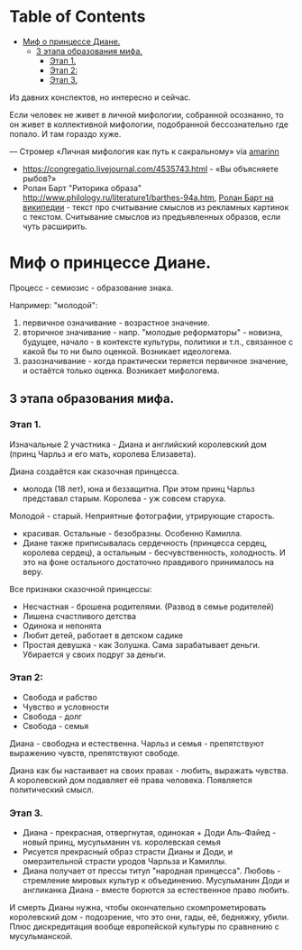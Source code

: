 
# Table of Contents

-   [Миф о принцессе Диане.](#org769d0fc)
    -   [3 этапа образования мифа.](#orgc2e6500)
        -   [Этап 1.](#orgc6a549a)
        -   [Этап 2:](#org7b01812)
        -   [Этап 3.](#org5b4b0c1)

<div class="preview" id="org1c63fdc">
<p>
Из давних конспектов, но интересно и сейчас.
</p>

</div>

<div class="epigraph" id="org01a1adb">
<p>
Если человек не живет в личной мифологии, собранной осознанно, то он живет в коллективной мифологии, подобранной бессознательно где попало. И там гораздо хуже.
</p>

<p>
&#x2014; Стромер «Личная мифология как путь к сакральному» via <a href="http://amarinn.livejournal.com/697656.html">amarinn</a>
</p>

</div>

-   <https://congregatio.livejournal.com/4535743.html> - «Вы объясняете рыбов?»
-   Ролан Барт "Риторика образа" <http://www.philology.ru/literature1/barthes-94a.htm>, [Ролан Барт на википедии](https://ru.wikipedia.org/wiki/%D0%91%D0%B0%D1%80%D1%82%2C_%D0%A0%D0%BE%D0%BB%D0%B0%D0%BD) - текст про считывание смыслов из рекламных картинок с текстом. Считывание смыслов из предъявленных образов, если чуть расширить.


<a id="org769d0fc"></a>

# Миф о принцессе Диане.

Процесс - семиозис - образование знака.

Например: "молодой":

1.  первичное означивание - возрастное значение.
2.  вторичное значивание - напр. "молодые реформаторы" - новизна, будущее, начало - в контексте культуры, политики и т.п., связанное с какой бы то ни было оценкой. Возникает идеологема.
3.  разозначивание - когда практически теряется первичное значение, и остаётся только оценка. Возникает мифологема.


<a id="orgc2e6500"></a>

## 3 этапа образования мифа.


<a id="orgc6a549a"></a>

### Этап 1.

Изначальные 2 участника - Диана и английский королевский дом (принц Чарльз и его мать, королева Елизавета).

Диана создаётся как сказочная принцесса.

-   молода (18 лет), юна и беззащитна. При этом принц Чарльз представал старым. Королева - уж совсем старуха.

Молодой - старый. Неприятные фотографии, утрирующие старость.

-   красивая.  Остальные - безобразны. Особенно Камилла.
-   Диане также приписывалась сердечность (принцесса сердец, королева сердец), а остальным - бесчувственность, холодность. И это на фоне остального достаточно правдивого принималось на веру.

Все признаки сказочной принцессы:

-   Несчастная - брошена родителями. (Развод в семье родителей)
-   Лишена счастливого детства
-   Одинока и непонята
-   Любит детей, работает в детском садике
-   Простая девушка - как Золушка. Сама зарабатывает деньги. Убирается у своих подруг за деньги.


<a id="org7b01812"></a>

### Этап 2:

-   Свобода и рабство
-   Чувство и условности
-   Свобода - долг
-   Свобода - семья

Диана - свободна и естественна. Чарльз и семья - препятствуют выражению чувств, препятствуют свободе.

Диана как бы настаивает на своих правах - любить, выражать чувства. А королевский дом подавляет её права человека. Появляется политический смысл.


<a id="org5b4b0c1"></a>

### Этап 3.

-   Диана - прекрасная, отвергнутая, одинокая + Доди Аль-Файед - новый принц, мусульманин vs. королевская семья
-   Рисуется прекрасный образ страсти Дианы и Доди, и омерзительной страсти уродов Чарльза и Камиллы.
-   Диана получает от прессы титул "народная принцесса". Любовь - стремление мировых культур к объединению. Мусульманин Доди и англиканка Диана - вместе борются за естественное право любить.

И смерть Дианы нужна, чтобы окончательно скомпрометировать королевский дом - подозрение, что это они, гады, её, бедняжку, убили. Плюс дискредитация вообще европейской культуры по сравнению с мусульманской.


